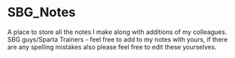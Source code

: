# SBG_Notes
A place to store all the notes I make along with additions of my colleagues.  
SBG guys/Sparta Trainers - feel free to add to my notes with yours, if there are any spelling mistakes also please feel free to edit these yourselves.
